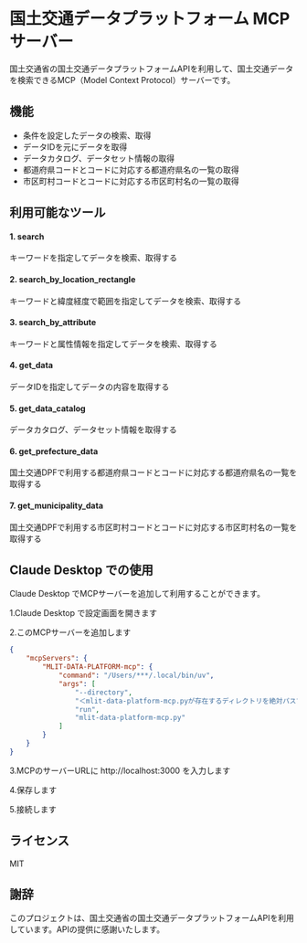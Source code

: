 # 国土交通データプラットフォーム MCP サーバー

国土交通省の国土交通データプラットフォームAPIを利用して、国土交通データを検索できるMCP（Model Context Protocol）サーバーです。

## 機能

- 条件を設定したデータの検索、取得
- データIDを元にデータを取得
- データカタログ、データセット情報の取得
- 都道府県コードとコードに対応する都道府県名の一覧の取得
- 市区町村コードとコードに対応する市区町村名の一覧の取得

## 利用可能なツール
#### 1. search

キーワードを指定してデータを検索、取得する

#### 2. search_by_location_rectangle

キーワードと緯度経度で範囲を指定してデータを検索、取得する

#### 3. search_by_attribute

キーワードと属性情報を指定してデータを検索、取得する

#### 4. get_data

 データIDを指定してデータの内容を取得する

#### 5. get_data_catalog

データカタログ、データセット情報を取得する

#### 6. get_prefecture_data

国土交通DPFで利用する都道府県コードとコードに対応する都道府県名の一覧を取得する

#### 7. get_municipality_data

国土交通DPFで利用する市区町村コードとコードに対応する市区町村名の一覧を取得する

## Claude Desktop での使用

Claude Desktop でMCPサーバーを追加して利用することができます。

1.Claude Desktop で設定画面を開きます

2.このMCPサーバーを追加します
```json
{
    "mcpServers": {
        "MLIT-DATA-PLATFORM-mcp": {
            "command": "/Users/***/.local/bin/uv",
            "args": [
                "--directory",
                "＜mlit-data-platform-mcp.pyが存在するディレクトリを絶対パスで指定＞"
                "run",
                "mlit-data-platform-mcp.py"
            ]
        }
    }
}
```

3.MCPのサーバーURLに http://localhost:3000 を入力します

4.保存します

5.接続します

## ライセンス

MIT

## 謝辞

このプロジェクトは、国土交通省の国土交通データプラットフォームAPIを利用しています。APIの提供に感謝いたします。
